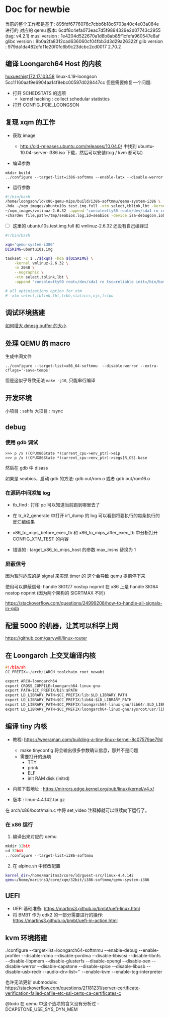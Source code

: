 # Doc for newbie

当前的整个工作都是基于: 895fdf6776076c7cbb6b18c6703a40c4e03a084e 进行的
对应的 qemu 版本: 6cdf8c4efa073eac7d5f9894329e2d07743c2955 (tag: v4.2.1)
musl version : 1e4204d522670a1d8b8ab85f1cfefa960547e8af
glibc version : 8b0a2fa8312cad636060cf04fbb3d3d29a26322f
glib version  : 979da1da482cfd11e20f0fc6b9c23dcbc2cd0017 2.70.2

## 编译 Loongarch64 Host 的内核
huxueshi@172.17.103.58 linux-4.19-loongson
5cc11160aaf9e6904aa14f8ebc00597d028447cc
但是需要修复一个问题:
- 打开 SCHEDSTATS 的选项
  - kernel hacking : collect schedular statistics
- 打开 CONFIG_PCIE_LOONGSON

## 复现 xqm 的工作
- 获取 image
  - http://old-releases.ubuntu.com/releases/10.04.0/ 中找到 ubuntu-10.04-server-i386.iso 下载，然后可以安装(tcg / kvm 都可以)

- 编译参数
```plain
mkdir build
../configure --target-list=i386-softmmu --enable-latx --disable-werror
```

- 运行参数
```sh
#!/bin/bash
/home/loongson/ld/x86-qemu-mips/build/i386-softmmu/qemu-system-i386 \
-hda ~/xqm_images/ubuntu10s.test.img.full -xtm select,tblink,lbt -kernel \
~/xqm_images/vmlinuz-2.6.32 -append "console=ttyS0 root=/dev/sda1 ro init=/bin/bash tsc=reliable rw" --nographic \
-chardev file,path=/tmp/seabios.log,id=seabios -device isa-debugcon,iobase=0x402,chardev=seabios -bios ~/xqm_images/bios.bin

```
- [ ] 这里的 ubuntu10s.test.img.full 和 vmlinuz-2.6.32 还没有自己编译过

```sh
#!/bin/bash

xqm="qemu-system-i386"
DISKIMG=ubuntu10s.img

taskset -c 1 ./${xqm} -hda ${DISKIMG} \
    -kernel vmlinuz-2.6.32 \
    -m 2048 \
    --nographic \
    -xtm select,tblink,lbt \
    -append "console=ttyS0 root=/dev/sda1 ro tsc=reliable init=/bin/bash rw"

# all optimizations option for xtm
# -xtm select,tblink,lbt,trbh,staticcs,njc,lsfpu
```

## 调试环境搭建
[如何增大 dmesg buffer 的大小](https://unix.stackexchange.com/questions/412182/how-to-increase-dmesg-buffer-size-in-centos-7-2)

## 处理 QEMU 的 macro

生成中间文件
```plain
../configure --target-list=x86_64-softmmu  --disable-werror --extra-cflags='-save-temps'
```
但是这似乎导致无法 `make -j10`, 只能串行编译

## 开发环境
小项目 : sshfs
大项目 : rsync

## debug

### 使用 gdb 调试
```gdb
>>> p /x ((CPUX86State *)current_cpu->env_ptr)->eip
>>> p /x ((CPUX86State *)current_cpu->env_ptr)->segs[R_CS].base
```
然后在 gdb 中 disass

如果是 seabios，启动 gdb 的方法: gdb out/rom.o
或者 gdb out/rom16.o

### 在源码中间添加 log
- tb_find : 打印 pc 可以知道当前跑到哪里去了
- 在 tr_ir2_generate 中打开 ir1_dump 的 log 可以看到将要执行的每条执行的反汇编结果
- x86_to_mips_before_exec_tb 和 x86_to_mips_after_exec_tb 中分析打开 CONFIG_XTM_TEST 的内容

- 错误的 : target_x86_to_mips_host 的参数 max_insns 替换为 1

### 屏蔽信号
因为暂时适应的是 signal 来实现 timer 的
这个会导致 qemu 提前停下来

使用可以屏蔽信号:
handle SIG127 nostop noprint
在 x86 上是
handle SIG64 nostop noprint
(因为两个架构的 SIGRTMAX 不同)


https://stackoverflow.com/questions/24999208/how-to-handle-all-signals-in-gdb


## 配置 5000 的机器，让其可以科学上网
https://github.com/garywill/linux-router

## 在 Loongarch 上交叉编译内核
```c
#!/bin/sh
CC_PREFIX=~/arch/LARCH_toolchain_root_newabi

export ARCH=loongarch64
export CROSS_COMPILE=loongarch64-linux-gnu-
export PATH=$CC_PREFIX/bin:$PATH
export LD_LIBRARY_PATH=$CC_PREFIX/lib:$LD_LIBRARY_PATH
export LD_LIBRARY_PATH=$CC_PREFIX/lib64:$LD_LIBRARY_PATH
export LD_LIBRARY_PATH=$CC_PREFIX/loongarch64-linux-gnu/lib64/:$LD_LIBRARY_PATH
export LD_LIBRARY_PATH=$CC_PREFIX/loongarch64-linux-gnu/sysroot/usr/lib/:$LD_LIBRARY_PATH
```

## 编译 tiny 内核
- 教程: https://weeraman.com/building-a-tiny-linux-kernel-8c07579ae79d
  - make tinyconfig 将会输出很多参数确认信息，那并不是问题
  - 需要打开的选项
    - TTY
    - prink
    - ELF
    - init RAM disk (initrd)

- 内核下载地址 : https://mirrors.edge.kernel.org/pub/linux/kernel/v4.x/
- 版本 : linux-4.4.142.tar.gz

在 arch/x86/boot/main.c 中将 set_video 注释掉就可以继续向下运行了。

### 在 x86 运行
1. 编译出来对应的 qemu
```c
mkdir 32bit
cd 32bit
../configure --target-list=i386-softmmu
```

2. 在 alpine.sh 中修改配置
```sh
kernel_dir=/home/maritns3/core/ld/guest-src/linux-4.4.142
qemu=/home/maritns3/core/xqm/32bit/i386-softmmu/qemu-system-i386
```

## UEFI
- UEFI 基础准备: https://martins3.github.io/bmbt/uefi-linux.html
- 将 BMBT 作为 edk2 的一部分需要进行的操作: https://martins3.github.io/bmbt/uefi-in-action.html

## kvm 环境搭建
./configure --target-list=loongarch64-softmmu --enable-debug --enable-profiler --disable-rdma --disable-pvrdma --disable-libiscsi --disable-libnfs --disable-libpmem --disable-glusterfs --disable-opengl --disable-xen --disable-werror --disable-capstone --disable-spice --disable-libusb --disable-usb-redir --audio-drv-list='' --enable-kvm --enable-tcg-interpreter

也许无法更新 submodule:
https://stackoverflow.com/questions/21181231/server-certificate-verification-failed-cafile-etc-ssl-certs-ca-certificates-c

@todo
在 qemu 中这个选项的含义没有分析过 -DCAPSTONE_USE_SYS_DYN_MEM
